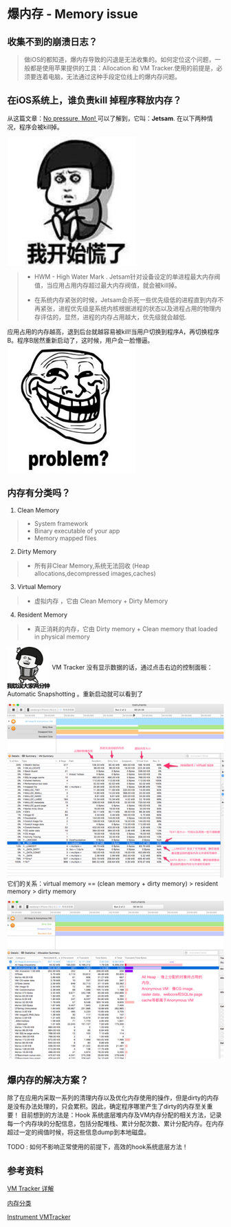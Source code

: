 
# 爆内存 - Memory issue

## 收集不到的崩溃日志？

>  做iOS的都知道，爆内存导致的闪退是无法收集的。如何定位这个问题，一般都是使用苹果提供的工具：Allocation 和 VM Tracker.使用的前提是，必须要连着电脑，无法通过这种手段定位线上的爆内存问题。




## 在iOS系统上，谁负责kill 掉程序释放内存？

从这篇文章：[No pressure, Mon!
](http://www.newosxbook.com/articles/MemoryPressure.html)可以了解到，它叫：**Jetsam**. 在以下两种情况，程序会被kill掉。

<img src="./1.png" width = "300" height = "300" alt="图片名称" align=center />

> * HWM  - High Water Mark . Jetsam针对设备设定的单进程最大内存阀值，当应用占用内存超过最大内存阀值，就会被kill掉。
> 
> * 在系统内存紧张的时候，Jetsam会杀死一些优先级低的进程直到内存不再紧张，进程优先级是系统内核根据进程的状态以及进程占用的物理内存评估的，显然，进程的内存占用越大，优先级就会越低.

应用占用的内存越高，退到后台就越容易被kill!当用户切换到程序A，再切换程序B。程序B居然重新启动了，这时候，用户会一脸懵逼。
<img src="./2.png" width = "300" height = "300" alt="图片名称" align=center />


## 内存有分类吗？

1) Clean Memory 
> * System framework
> * Binary executable of your app
> * Memory mapped files
> 

2) Dirty Memory
> * 所有非Clear Memory,系统无法回收 (Heap allocations,decompressed images,caches)

3) Virtual Memory
> * 虚拟内存 ，它由 Clean Memory + Dirty Memory

4) Resident Memory
> * 真正消耗的内存，它由 Dirty memory + Clean memory that loaded in physical memory

<img src="./4.png" width = "100" height = "100" alt="图片名称" align=center /> VM Tracker 没有显示数据的话，通过点击右边的控制面板：Automatic Snapshotting 。重新启动就可以看到了


![](./3.png)
它们的关系：virtual memory == (clean memory + dirty memory) > resident memory > dirty memory

![](./5.png)


## 爆内存的解决方案？

除了在应用内采取一系列的清理内存以及优化内存使用的操作，但是dirty的内存是没有办法处理的，只会累积。因此，确定程序哪里产生了dirty的内存至关重要！ 目前想到的方法是：Hook 系统底层堆内存及VM内存分配的相关方法，记录每一个内存块的分配信息，包括分配堆栈、累计分配次数、累计分配内存。在内存超过一定的阀值时候，将这些信息dump到本地磁盘。

TODO : 如何不影响正常使用的前提下，高效的hook系统底层方法！




## 参考资料

[VM Tracker 详解](http://liam.flookes.com/wp/2012/05/03/finding-ios-memory/)

[内存分类](http://stackoverflow.com/questions/13437365/what-is-resident-and-dirty-memory-of-ios)

[Instrument VMTracker](https://developer.apple.com/library/content/documentation/DeveloperTools/Conceptual/InstrumentsUserGuide/Instrument-VMTracker.html)